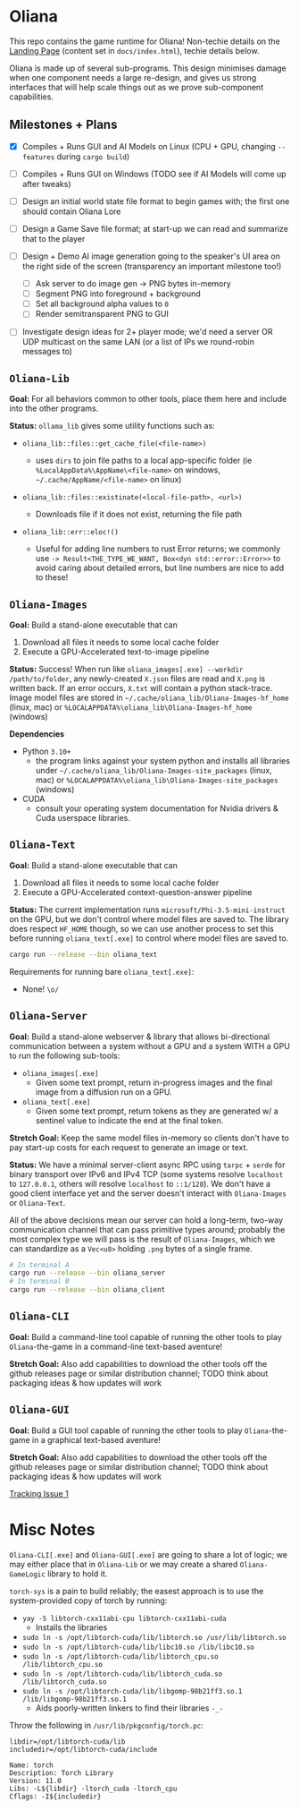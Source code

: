 
# Oliana

This repo contains the game runtime for Oliana! Non-techie details on the [Landing Page](https://Pr1mo-Productions.github.io/Oliana/) (content set in `docs/index.html`),
techie details below.


Oliana is made up of several sub-programs. This design minimises damage when one component needs a large re-design, and gives us strong interfaces that will help scale things out as we prove sub-component capabilities.

## Milestones + Plans

 - [x] Compiles + Runs GUI and AI Models on Linux (CPU + GPU, changing `--features` during `cargo build`)
 - [ ] Compiles + Runs GUI on Windows (TODO see if AI Models will come up after tweaks)
 - [ ] Design an initial world state file format to begin games with; the first one should contain Oliana Lore
 - [ ] Design a Game Save file format; at start-up we can read and summarize that to the player
 - [ ] Design + Demo AI image generation going to the speaker's UI area on the right side of the screen (transparency an important milestone too!)
    - [ ] Ask server to do image gen -> PNG bytes in-memory
    - [ ] Segment PNG into foreground + background
    - [ ] Set all background alpha values to `0`
    - [ ] Render semitransparent PNG to GUI
 - [ ] Investigate design ideas for 2+ player mode; we'd need a server OR UDP multicast on the same LAN (or a list of IPs we round-robin messages to)



## `Oliana-Lib`

**Goal:** For all behaviors common to other tools, place them here and include into the other programs.

**Status:** `ollama_lib` gives some utility functions such as:

 - `oliana_lib::files::get_cache_file(<file-name>)`
    - uses `dirs` to join file paths to a local app-specific folder (ie `%LocalAppData%\AppName\<file-name>` on windows, `~/.cache/AppName/<file-name>` on linux)
 - `oliana_lib::files::existinate(<local-file-path>, <url>)`
    - Downloads file if it does not exist, returning the file path

 - `oliana_lib::err::eloc!()`
    - Useful for adding line numbers to rust Error returns; we commonly use `-> Result<THE_TYPE_WE_WANT, Box<dyn std::error::Error>>` to avoid caring about detailed errors, but line numbers are nice to add to these!

## `Oliana-Images`

**Goal:** Build a stand-alone executable that can

1. Download all files it needs to some local cache folder
2. Execute a GPU-Accelerated text-to-image pipeline

**Status:** Success! When run like `oliana_images[.exe] --workdir /path/to/folder`, any newly-created `X.json` files are read and `X.png` is written back. If an error occurs, `X.txt` will contain a python stack-trace. Image model files are stored in `~/.cache/oliana_lib/Oliana-Images-hf_home` (linux, mac) or `%LOCALAPPDATA%\oliana_lib\Oliana-Images-hf_home` (windows)

**Dependencies**

 - Python `3.10+`
    - the program links against your system python and installs all libraries under `~/.cache/oliana_lib/Oliana-Images-site_packages` (linux, mac) or `%LOCALAPPDATA%\oliana_lib\Oliana-Images-site_packages` (windows)
 - CUDA
    - consult your operating system documentation for Nvidia drivers & Cuda userspace libraries.



## `Oliana-Text`

**Goal:** Build a stand-alone executable that can

1. Download all files it needs to some local cache folder
2. Execute a GPU-Accelerated context-question-answer pipeline

**Status:** The current implementation runs `microsoft/Phi-3.5-mini-instruct` on the GPU, but we don't control where model files are saved to. The library does respect `HF_HOME` though, so we can use another process to set this before running `oliana_text[.exe]` to control where model files are saved to.


```bash
cargo run --release --bin oliana_text
```

Requirements for running bare `oliana_text[.exe]`:

 - None! `\o/`


## `Oliana-Server`

**Goal:** Build a stand-alone webserver & library that allows bi-directional communication between a system without a GPU and a system WITH a GPU to run the following sub-tools:

 - `oliana_images[.exe]`
    - Given some text prompt, return in-progress images and the final image from a diffusion run on a GPU.
 - `oliana_text[.exe]`
    - Given some text prompt, return tokens as they are generated w/ a sentinel value to indicate the end at the final token.

**Stretch Goal:** Keep the same model files in-memory so clients don't have to pay start-up costs for each request to generate an image or text.

**Status:** We have a minimal server-client async RPC using `tarpc` + `serde` for binary transport over IPv6 and IPv4 TCP (some systems resolve `localhost` to `127.0.0.1`, others will resolve `localhost` to `::1/128`). We don't have a good client interface yet and the server doesn't interact with `Oliana-Images` or `Oliana-Text`.

All of the above decisions mean our server can hold a long-term, two-way communication channel that can pass primitive types around; probably the most complex type we will pass is the result of `Oliana-Images`, which we can standardize as a `Vec<u8>` holding `.png` bytes of a single frame.



```bash
# In terminal A
cargo run --release --bin oliana_server
# In terminal B
cargo run --release --bin oliana_client

```

## `Oliana-CLI`

**Goal:** Build a command-line tool capable of running the other tools to play `Oliana`-the-game in a command-line text-based aventure!

**Stretch Goal:** Also add capabilities to download the other tools off the github releases page or similar distribution channel; TODO think about packaging ideas & how updates will work

## `Oliana-GUI`

**Goal:** Build a GUI tool capable of running the other tools to play `Oliana`-the-game in a graphical text-based aventure!

**Stretch Goal:** Also add capabilities to download the other tools off the github releases page or similar distribution channel; TODO think about packaging ideas & how updates will work

[Tracking Issue 1](https://github.com/Pr1mo-Productions/Oliana/issues/1)


# Misc Notes

`Oliana-CLI[.exe]` and `Oliana-GUI[.exe]` are going to share a lot of logic; we may either place that in `Oliana-Lib` or we may create a shared `Oliana-GameLogic` library to hold it.

`torch-sys` is a pain to build reliably; the easest approach is to use the system-provided copy of torch by running:

 - `yay -S libtorch-cxx11abi-cpu libtorch-cxx11abi-cuda`
    - Installs the libraries
 - `sudo ln -s /opt/libtorch-cuda/lib/libtorch.so /usr/lib/libtorch.so`
 - `sudo ln -s /opt/libtorch-cuda/lib/libc10.so /lib/libc10.so`
 - `sudo ln -s /opt/libtorch-cuda/lib/libtorch_cpu.so /lib/libtorch_cpu.so`
 - `sudo ln -s /opt/libtorch-cuda/lib/libtorch_cuda.so /lib/libtorch_cuda.so`
 - `sudo ln -s /opt/libtorch-cuda/lib/libgomp-98b21ff3.so.1 /lib/libgomp-98b21ff3.so.1`
    - Aids poorly-written linkers to find their libraries `-_-`

Throw the following in `/usr/lib/pkgconfig/torch.pc`:

```
libdir=/opt/libtorch-cuda/lib
includedir=/opt/libtorch-cuda/include

Name: torch
Description: Torch Library
Version: 11.0
Libs: -L${libdir} -ltorch_cuda -ltorch_cpu
Cflags: -I${includedir}
```


